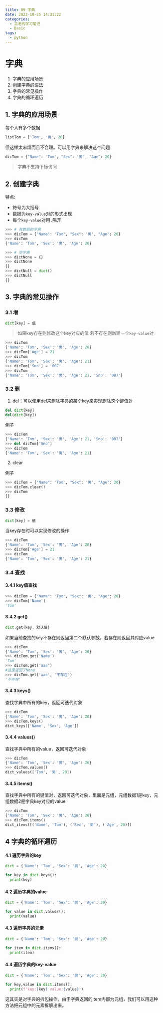 ```yaml
---
title: 09 字典
date: 2022-10-25 14:31:22
categories:
  - 古老的学习笔记
  - Basic
tags: 
  - python
---
```

# 字典

1. 字典的应用场景
2. 创建字典的语法
3. 字典的常见操作
4. 字典的循环遍历

## 1. 字典的应用场景

每个人有多个数据

```py
listTom = ['Tom', '男', 20]
```

但这样太麻烦而且不合理。可以用字典来解决这个问题

```py
dicTom = {"Name": 'Tom', "Sex": '男', "Age": 20}
```

> 字典不支持下标访问

## 2. 创建字典

特点:

+ 符号为大括号
+ 数据为`key-value`对的形式出现
+ 每个`key-value`对用`,`隔开

```py
>>> # 有数据的字典
>>> dicTom = {"Name": 'Tom', "Sex": '男', "Age": 20}
>>> dicTom
{'Name': 'Tom', 'Sex': '男', 'Age': 20}

>>> # 空字典
>>> dictNone = {}
>>> dictNone
{}
>>> dictNull = dict()
>>> dictNull 
{}
```

## 3. 字典的常见操作

### 3.1 增

```py
dict[key] = 值
```

> 如果key存在则修改这个key对应的值
> 若不存在则新建一个`key-value`对

```py
>>> dicTom
{'Name': 'Tom', 'Sex': '男', 'Age': 20}
>>> dicTom['Age'] = 21
>>> dicTom
{'Name': 'Tom', 'Sex': '男', 'Age': 21}
>>> dicTom['Sno'] = '007'
>>> dicTom
{'Name': 'Tom', 'Sex': '男', 'Age': 21, 'Sno': '007'}
```

### 3.2 删

1. del：可以使用del来删除字典的某个key来实现删除这个键值对

```py
del dict[key]
del(dict[key])
```

例子

```py
>>> dicTom
{'Name': 'Tom', 'Sex': '男', 'Age': 21, 'Sno': '007'}
>>> del dicTom['Sno']
>>> dicTom
{'Name': 'Tom', 'Sex': '男', 'Age': 21}
```

2. clear

例子

```py
>>> dicTom = {"Name": 'Tom', "Sex": '男', "Age": 20}
>>> dicTom.clear()
>>> dicTom
{}
```

### 3.3 修改

```py
dict[key] = 值
```

当key存在时可以实现修改的操作

```py
>>> dicTom
{'Name': 'Tom', 'Sex': '男', 'Age': 20}
>>> dicTom['Age'] = 21
>>> dicTom
{'Name': 'Tom', 'Sex': '男', 'Age': 21}
```

### 3.4 查找

#### 3.4.1 key值查找

```py
>>> dicTom = {"Name": 'Tom', "Sex": '男', "Age": 20}
>>> dicTom['Name']
'Tom'
```

#### 3.4.2 get()

```py
dict.get(key, 默认值)
```

如果当前查找的key不存在则返回第二个默认参数，若存在则返回其对应value

```py
>>> dicTom
{'Name': 'Tom', 'Sex': '男', 'Age': 20}
>>> dicTom.get('Name')
'Tom'
>>> dicTom.get('aaa')
#这里返回了None
>>> dicTom.get('aaa', '不存在')
'不存在'
```

#### 3.4.3 keys()

查找字典中所有的key，返回可迭代对象

```py
>>> dicTom
{'Name': 'Tom', 'Sex': '男', 'Age': 20}
>>> dicTom.keys()
dict_keys(['Name', 'Sex', 'Age'])
```

#### 3.4.4 values()

查找字典中所有的value，返回可迭代对象

```python
>>> dicTom
{'Name': 'Tom', 'Sex': '男', 'Age': 20}
>>> dicTom.values()
dict_values(['Tom', '男', 20])
```

#### 3.4.5 items()

查找字典中所有的键值对，返回可迭代对象，里面是元组，元组数据1是key，元组数据2是字典key对应的value

```py
>>> dicTom
{'Name': 'Tom', 'Sex': '男', 'Age': 20}
>>> dicTom.items()
dict_items([('Name', 'Tom'), ('Sex', '男'), ('Age', 20)])
```

## 4 字典的循环遍历

#### 4.1 遍历字典的key

```py
dict = {'Name': 'Tom', 'Sex': '男', 'Age': 20}

for key in dict.keys():
  print(key)
```

#### 4.2 遍历字典的value

```py
dict = {'Name': 'Tom', 'Sex': '男', 'Age': 20}

for value in dict.values():
  print(value)
```

#### 4.3 遍历字典的元素

```py
dict = {'Name': 'Tom', 'Sex': '男', 'Age': 20}

for item in dict.items():
  print(item)
```

#### 4.4 遍历字典的key-value

```py
dict = {'Name': 'Tom', 'Sex': '男', 'Age': 20}

for key,value in dict.items():
  print(f'key:{key} value:{value}')
```

这其实是对字典的拆包操作。由于字典返回的item内部为元组，我们可以用这种方法把元组中的元素拆解出来。
